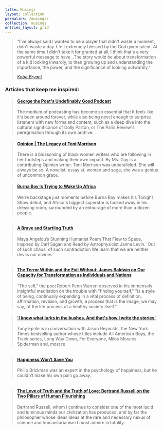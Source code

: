 ```yaml
---
title: Musings
layout: collection
permalink: /musings/
collection: musings
entries_layout: grid
---
```


> "I've always said I wanted to be a player that didn't waste a moment, didn't waste a day. I felt extremely blessed by the God given talent. At the same time I didn't take it for granted at all. I think that's a very powerful message to have...The story would be about transformation of a kid looking inwardly, to then growing up and understanding the importance, the power, and the significance of looking outwardly."
> 
> <cite><a href="https://youtu.be/spll56K7ZNg">Kobe Bryant</a></cite>


### Articles that keep me inspired: 



<div class="align-left">
<blockquote class="embedly-card"><h4><a href="https://www.newyorker.com/culture/podcast-dept/george-the-poets-undefinably-good-podcast">George the Poet's Undefinably Good Podcast</a></h4><p>The medium of podcasting has become so essential that it feels like it's been around forever, while also being novel enough to surprise listeners with new forms and content, such as a deep dive into the cultural significance of Dolly Parton, or The Paris Review's peregrination through its own archive.</p></blockquote>
<script async src="//cdn.embedly.com/widgets/platform.js" charset="UTF-8"></script>
</div>



<div class="align-right">
<blockquote class="embedly-card"><h4><a href="https://www.nytimes.com/2019/08/09/opinion/roxane-gay-toni-morrison.html">Opinion | The Legacy of Toni Morrison</a></h4><p>There is a blossoming of black women writers who are following in her footsteps and making their own impact. By Ms. Gay is a contributing Opinion writer. Toni Morrison was unparalleled. She will always be so. A novelist, essayist, woman and sage, she was a genius of uncommon grace.</p></blockquote>
<script async src="//cdn.embedly.com/widgets/platform.js" charset="UTF-8"></script>
</div>


<div class="align-left">
<blockquote class="embedly-card"><h4>
<a href="https://www.gq.com/story/burna-boy-african-king-profile">Burna Boy Is Trying to Wake Up Africa</a></h4><p>We're backstage just moments before Burna Boy makes his Tonight Show debut, and Africa's biggest superstar is tucked away in his dressing room, surrounded by an entourage of more than a dozen people.</p></blockquote>
<script async src="//cdn.embedly.com/widgets/platform.js" charset="UTF-8"></script>
</div>

<div class="align-right" style="display: inline-block">
<blockquote class="embedly-card"><h4><a href="https://www.brainpickings.org/2018/05/09/a-brave-and-startling-truth-maya-angelou/">A Brave and Startling Truth</a></h4><p>Maya Angelou’s Stunning Humanist Poem That Flew to Space, Inspired by Carl Sagan and Read by Astrophysicist Janna Levin. 'Out of such chaos, of such contradiction We learn that we are neither devils nor divines.'</p></blockquote>
<script async src="//cdn.embedly.com/widgets/platform.js" charset="UTF-8"></script>
</div>

<div class="align-left">
<blockquote class="embedly-card"><h4><a href="https://www.brainpickings.org/2017/08/14/james-baldwin-nothing-personal-evil/">The Terror Within and the Evil Without: James Baldwin on Our Capacity for Transformation as Individuals and Nations</a></h4><p>"The self," the poet Robert Penn Warren observed in his immensely insightful meditation on the trouble with "finding yourself," "is a style of being, continually expanding in a vital process of definition, affirmation, revision, and growth, a process that is the image, we may say, of the life process of a healthy society itself."</p></blockquote>
<script async src="//cdn.embedly.com/widgets/platform.js" charset="UTF-8"></script>
</div>

<div class="align-right">
<blockquote class="embedly-card"><h4><a href="https://johannesburgreviewofbooks.com/2020/01/16/conversation-issue-i-know-what-lurks-in-the-bushes-and-thats-how-i-write-the-stories-jason-reynolds-talks-to-tony-eprile-about-resistance-and-the-imagination/"> 'I know what lurks in the bushes. And that's how I write the stories'</a></h4><p>Tony Eprile is in conversation with Jason Reynolds, the New York Times bestselling author whose titles include All American Boys, the Track series, Long Way Down, For Everyone, Miles Morales: Spiderman and, most re</p></blockquote>
<script async src="//cdn.embedly.com/widgets/platform.js" charset="UTF-8"></script>
</div>



<div class="align-right" style="display: inline-block">
<blockquote class="embedly-card"><h4><a href="https://www.nytimes.com/2020/11/24/opinion/happiness-depression-suicide-psychology.html/">Happiness Won’t Save You</a></h4><p>Philip Brickman was an expert in the psychology of happiness, but he couldn’t make his own pain go away.</p></blockquote>
<script async src="//cdn.embedly.com/widgets/platform.js" charset="UTF-8"></script>
</div>


<div class="align-left" style="display: inline-block">
<blockquote class="embedly-card"><h4><a href="https://www.brainpickings.org/2020/09/27/bertrand-russell-bbc-face-to-face/">The Love of Truth and the Truth of Love: Bertrand Russell on the Two Pillars of Human Flourishing</a></h4><p> Bertrand Russell, whom I continue to consider one of the most lucid and luminous minds our civilization has produced, and by far the philosopher whose ideas ideas at the rare and necessary nexus of science and humanitarianism I most admire in totality.</p></blockquote>
<script async src="//cdn.embedly.com/widgets/platform.js" charset="UTF-8"></script>
</div>

<!--
<div class="align-left">
<blockquote class="embedly-card"><h4><a href="https://www.theatlantic.com/ideas/archive/2020/05/dont-worry-graduates-uncertainty-is-a-source-of-strength/612028/">Dear Graduates, Never Wait Your Turn</a></h4><p>Jemele Hill: The Kobe I knew became a champion for others Like many of you, I had never experienced-until now-any event that brought life to a complete standstill. We are walking around with heavy hearts and worn spirits. And more than ever, we seem obsessed with our failures and also frustrated by our perceived powerlessness.</p></blockquote>
<script async src="//cdn.embedly.com/widgets/platform.js" charset="UTF-8"></script>
</div>


<div class="align-right" style="display: inline-block">
<blockquote class="embedly-card"><h4><a href="https://www.firstthings.com/article/2016/05/scientific-regress">Scientific Regress | William A. Wilson</a></h4><p>The problem with ­science is that so much of it simply isn't. Last summer, the Open Science Collaboration announced that it had tried to replicate one hundred published psychology experiments sampled from three of the most prestigious journals in the field.</p></blockquote>
<script async src="//cdn.embedly.com/widgets/platform.js" charset="UTF-8"></script>
</div>


<div class="align-left">
<blockquote class="embedly-card"><h4><a href="https://www.firstthings.com/article/2016/05/scientific-regress">Scientific Regress | William A. Wilson</a></h4><p>The problem with ­science is that so much of it simply isn't. Last summer, the Open Science Collaboration announced that it had tried to replicate one hundred published psychology experiments sampled from three of the most prestigious journals in the field.</p></blockquote>
<script async src="//cdn.embedly.com/widgets/platform.js" charset="UTF-8"></script>
</div>-->



<!--<div class="align-left">
<h3>It's a Tunnnnnne!</h3>
<iframe src="https://open.spotify.com/embed/playlist/7sISTvyPBUqHQ89ro4pPBM" width="300" height="380" frameborder="0" allowtransparency="true" allow="encrypted-media"></iframe>
</div>-->

